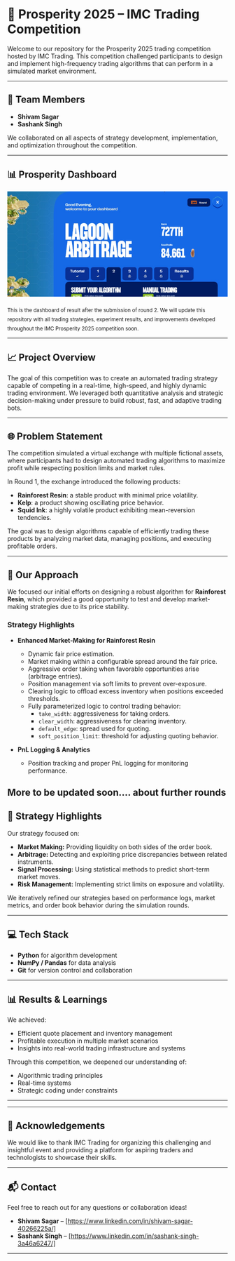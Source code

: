 # 🚀 Prosperity 2025 – IMC Trading Competition

Welcome to our repository for the Prosperity 2025 trading competition hosted by IMC Trading. This competition challenged participants to design and implement high-frequency trading algorithms that can perform in a simulated market environment.

---

## 👥 Team Members

- **Shivam Sagar**
- **Sashank Singh**

We collaborated on all aspects of strategy development, implementation, and optimization throughout the competition.

---
## 📊 Prosperity Dashboard

[![Prosperity Dashboard](https://github.com/Shivam-26102003/IMC_Trading_Prosperity_2025/raw/main/Desktop/IMC%20Repo/Prosperity%20dashboard/Prosperity%20dashboard.jpg)](https://github.com/Shivam-26102003/IMC_Trading_Prosperity_2025/blob/main/Desktop/IMC%20Repo/Prosperity%20dashboard/Prosperity%20dashboard.jpg)

<sub>This is the dashboard of result after the submission of round 2. We will update this repository with all trading strategies, experiment results, and improvements developed throughout the IMC Prosperity 2025 competition soon.</sub>


---

## 📈 Project Overview

The goal of this competition was to create an automated trading strategy capable of competing in a real-time, high-speed, and highly dynamic trading environment. We leveraged both quantitative analysis and strategic decision-making under pressure to build robust, fast, and adaptive trading bots.

---
## 🌐 Problem Statement

The competition simulated a virtual exchange with multiple fictional assets, where participants had to design automated trading algorithms to maximize profit while respecting position limits and market rules.

In Round 1, the exchange introduced the following products:
- **Rainforest Resin**: a stable product with minimal price volatility.
- **Kelp**: a product showing oscillating price behavior.
- **Squid Ink**: a highly volatile product exhibiting mean-reversion tendencies.

The goal was to design algorithms capable of efficiently trading these products by analyzing market data, managing positions, and executing profitable orders.

---

## 🧠 Our Approach

We focused our initial efforts on designing a robust algorithm for **Rainforest Resin**, which provided a good opportunity to test and develop market-making strategies due to its price stability.

### Strategy Highlights

- **Enhanced Market-Making for Rainforest Resin**
  - Dynamic fair price estimation.
  - Market making within a configurable spread around the fair price.
  - Aggressive order taking when favorable opportunities arise (arbitrage entries).
  - Position management via soft limits to prevent over-exposure.
  - Clearing logic to offload excess inventory when positions exceeded thresholds.
  - Fully parameterized logic to control trading behavior:
    - `take_width`: aggressiveness for taking orders.
    - `clear_width`: aggressiveness for clearing inventory.
    - `default_edge`: spread used for quoting.
    - `soft_position_limit`: threshold for adjusting quoting behavior.

- **PnL Logging & Analytics**
  - Position tracking and proper PnL logging for monitoring performance.
 
More to be updated soon.... about further rounds
---

## 🧠 Strategy Highlights

Our strategy focused on:

- **Market Making:** Providing liquidity on both sides of the order book.
- **Arbitrage:** Detecting and exploiting price discrepancies between related instruments.
- **Signal Processing:** Using statistical methods to predict short-term market moves.
- **Risk Management:** Implementing strict limits on exposure and volatility.

We iteratively refined our strategies based on performance logs, market metrics, and order book behavior during the simulation rounds.

---

## 💻 Tech Stack

- **Python** for algorithm development
- **NumPy / Pandas** for data analysis
- **Git** for version control and collaboration

---

## 📊 Results & Learnings

We achieved:

- Efficient quote placement and inventory management
- Profitable execution in multiple market scenarios
- Insights into real-world trading infrastructure and systems

Through this competition, we deepened our understanding of:

- Algorithmic trading principles
- Real-time systems
- Strategic coding under constraints

---



---

## 🧾 Acknowledgements

We would like to thank IMC Trading for organizing this challenging and insightful event and providing a platform for aspiring traders and technologists to showcase their skills.

---

## 📬 Contact

Feel free to reach out for any questions or collaboration ideas!

- **Shivam Sagar** – [https://www.linkedin.com/in/shivam-sagar-40266225a/]
- **Sashank Singh** – [https://www.linkedin.com/in/sashank-singh-3a46a6247/]

---
